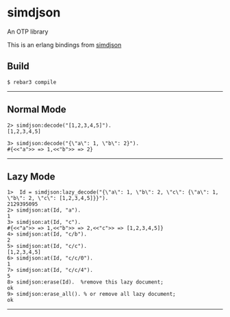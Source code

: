 simdjson
=====

An OTP library

This is an erlang bindings from [simdjson](https://github.com/simdjson/simdjson)

Build
-----

    $ rebar3 compile

-----
Normal Mode
----
    2> simdjson:decode("[1,2,3,4,5]").
    [1,2,3,4,5]

    3> simdjson:decode("{\"a\": 1, \"b\": 2}").
    #{<<"a">> => 1,<<"b">> => 2}
----
Lazy Mode
----
    1>  Id = simdjson:lazy_decode("{\"a\": 1, \"b\": 2, \"c\": {\"a\": 1, \"b\": 2, \"c\": [1,2,3,4,5]}}").
    2129395095
    2> simdjson:at(Id, "a").
    1
    3> simdjson:at(Id, "c").
    #{<<"a">> => 1,<<"b">> => 2,<<"c">> => [1,2,3,4,5]}
    4> simdjson:at(Id, "c/b").
    2
    5> simdjson:at(Id, "c/c").
    [1,2,3,4,5]
    6> simdjson:at(Id, "c/c/0").
    1
    7> simdjson:at(Id, "c/c/4").
    5
    8> simdjson:erase(Id).  %remove this lazy document;
    ok
    9> simdjson:erase_all(). % or remove all lazy document;
    ok
----